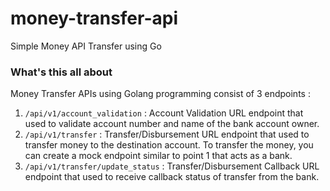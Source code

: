 # money-transfer-api

Simple Money API Transfer using Go

### What's this all about
Money Transfer APIs using Golang programming consist of 3 endpoints :
1. `/api/v1/account_validation` : Account Validation URL endpoint that used to validate account number and name of the bank account owner.
2. `/api/v1/transfer` : Transfer/Disbursement URL endpoint that used to transfer money to the
destination account. To transfer the money, you can create a mock endpoint
similar to point 1 that acts as a bank.
3. `/api/v1/transfer/update_status` : Transfer/Disbursement Callback URL endpoint that used to receive callback
status of transfer from the bank.